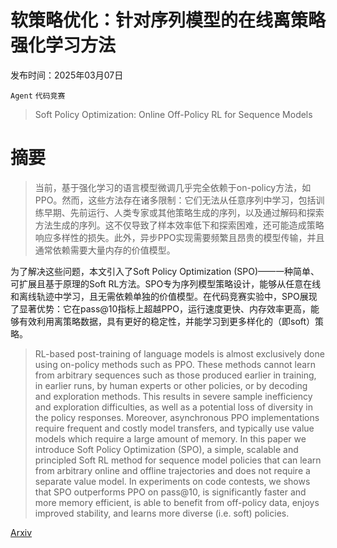 # 软策略优化：针对序列模型的在线离策略强化学习方法

发布时间：2025年03月07日

`Agent` `代码竞赛`

> Soft Policy Optimization: Online Off-Policy RL for Sequence Models

# 摘要

> 当前，基于强化学习的语言模型微调几乎完全依赖于on-policy方法，如PPO。然而，这些方法存在诸多限制：它们无法从任意序列中学习，包括训练早期、先前运行、人类专家或其他策略生成的序列，以及通过解码和探索方法生成的序列。这不仅导致了样本效率低下和探索困难，还可能造成策略响应多样性的损失。此外，异步PPO实现需要频繁且昂贵的模型传输，并且通常依赖需要大量内存的价值模型。

为了解决这些问题，本文引入了Soft Policy Optimization (SPO)——一种简单、可扩展且基于原理的Soft RL方法。SPO专为序列模型策略设计，能够从任意在线和离线轨迹中学习，且无需依赖单独的价值模型。在代码竞赛实验中，SPO展现了显著优势：它在pass@10指标上超越PPO，运行速度更快、内存效率更高，能够有效利用离策略数据，具有更好的稳定性，并能学习到更多样化的（即soft）策略。

> RL-based post-training of language models is almost exclusively done using on-policy methods such as PPO. These methods cannot learn from arbitrary sequences such as those produced earlier in training, in earlier runs, by human experts or other policies, or by decoding and exploration methods. This results in severe sample inefficiency and exploration difficulties, as well as a potential loss of diversity in the policy responses. Moreover, asynchronous PPO implementations require frequent and costly model transfers, and typically use value models which require a large amount of memory. In this paper we introduce Soft Policy Optimization (SPO), a simple, scalable and principled Soft RL method for sequence model policies that can learn from arbitrary online and offline trajectories and does not require a separate value model. In experiments on code contests, we shows that SPO outperforms PPO on pass@10, is significantly faster and more memory efficient, is able to benefit from off-policy data, enjoys improved stability, and learns more diverse (i.e. soft) policies.

[Arxiv](https://arxiv.org/abs/2503.05453)